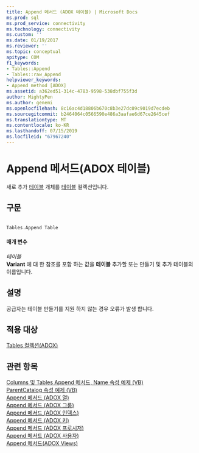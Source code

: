 ```yaml
---
title: Append 메서드 (ADOX 테이블) | Microsoft Docs
ms.prod: sql
ms.prod_service: connectivity
ms.technology: connectivity
ms.custom: ''
ms.date: 01/19/2017
ms.reviewer: ''
ms.topic: conceptual
apitype: COM
f1_keywords:
- Tables::Append
- Tables::raw_Append
helpviewer_keywords:
- Append method [ADOX]
ms.assetid: a362ed51-314c-4783-9598-538dbf755f3d
author: MightyPen
ms.author: genemi
ms.openlocfilehash: 8c16ac4d18806b670c8b3e27dc09c9019d7ecdeb
ms.sourcegitcommit: b2464064c0566590e486a3aafae6d67ce2645cef
ms.translationtype: MT
ms.contentlocale: ko-KR
ms.lasthandoff: 07/15/2019
ms.locfileid: "67967240"
---
```

# <a name="append-method-adox-tables"></a>Append 메서드(ADOX 테이블)
새로 추가 [테이블](../../../ado/reference/adox-api/table-object-adox.md) 개체를 [테이블](../../../ado/reference/adox-api/tables-collection-adox.md) 컬렉션입니다.  
  
## <a name="syntax"></a>구문  
  
```  
  
Tables.Append Table  
```  
  
#### <a name="parameters"></a>매개 변수  
 *테이블*  
 **Variant** 에 대 한 참조를 포함 하는 값을 **테이블** 추가할 또는 만들기 및 추가 테이블의 이름입니다.  
  
## <a name="remarks"></a>설명  
 공급자는 테이블 만들기를 지원 하지 않는 경우 오류가 발생 합니다.  
  
## <a name="applies-to"></a>적용 대상  
 [Tables 컬렉션(ADOX)](../../../ado/reference/adox-api/tables-collection-adox.md)  
  
## <a name="see-also"></a>관련 항목  
 [Columns 및 Tables Append 메서드, Name 속성 예제 (VB)](../../../ado/reference/adox-api/columns-and-tables-append-methods-name-property-example-vb.md)   
 [ParentCatalog 속성 예제 (VB)](../../../ado/reference/adox-api/parentcatalog-property-example-vb.md)   
 [Append 메서드 (ADOX 열)](../../../ado/reference/adox-api/append-method-adox-columns.md)   
 [Append 메서드 (ADOX 그룹)](../../../ado/reference/adox-api/append-method-adox-groups.md)   
 [Append 메서드 (ADOX 인덱스)](../../../ado/reference/adox-api/append-method-adox-indexes.md)   
 [Append 메서드 (ADOX 키)](../../../ado/reference/adox-api/append-method-adox-keys.md)   
 [Append 메서드 (ADOX 프로시저)](../../../ado/reference/adox-api/append-method-adox-procedures.md)   
 [Append 메서드 (ADOX 사용자)](../../../ado/reference/adox-api/append-method-adox-users.md)   
 [Append 메서드(ADOX Views)](../../../ado/reference/adox-api/append-method-adox-views.md)

